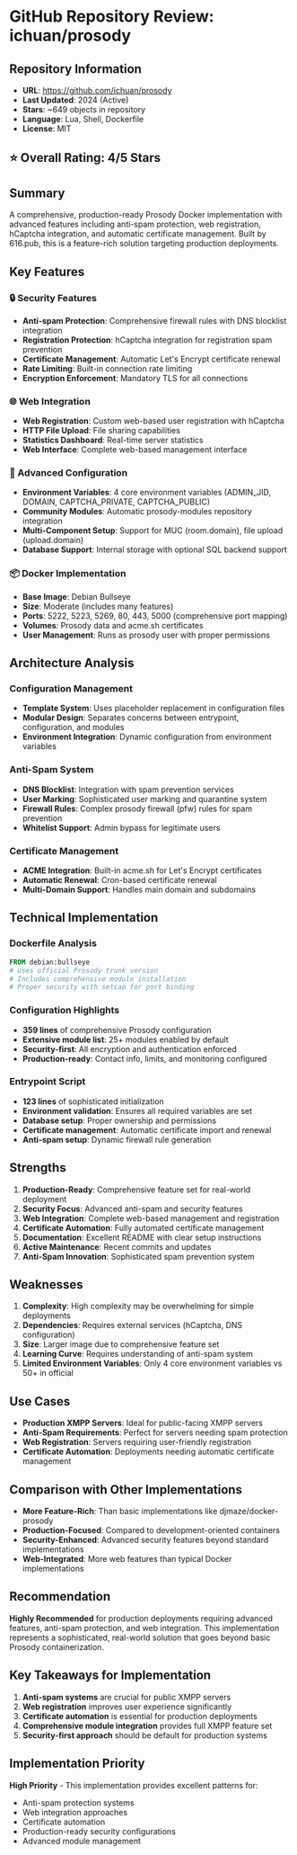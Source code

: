 # GitHub Repository Review: ichuan/prosody

## Repository Information
- **URL**: https://github.com/ichuan/prosody
- **Last Updated**: 2024 (Active)
- **Stars**: ~649 objects in repository
- **Language**: Lua, Shell, Dockerfile
- **License**: MIT

## ⭐ Overall Rating: 4/5 Stars

## Summary
A comprehensive, production-ready Prosody Docker implementation with advanced features including anti-spam protection, web registration, hCaptcha integration, and automatic certificate management. Built by 616.pub, this is a feature-rich solution targeting production deployments.

## Key Features

### 🔒 Security Features
- **Anti-spam Protection**: Comprehensive firewall rules with DNS blocklist integration
- **Registration Protection**: hCaptcha integration for registration spam prevention
- **Certificate Management**: Automatic Let's Encrypt certificate renewal
- **Rate Limiting**: Built-in connection rate limiting
- **Encryption Enforcement**: Mandatory TLS for all connections

### 🌐 Web Integration
- **Web Registration**: Custom web-based user registration with hCaptcha
- **HTTP File Upload**: File sharing capabilities
- **Statistics Dashboard**: Real-time server statistics
- **Web Interface**: Complete web-based management interface

### 🔧 Advanced Configuration
- **Environment Variables**: 4 core environment variables (ADMIN_JID, DOMAIN, CAPTCHA_PRIVATE, CAPTCHA_PUBLIC)
- **Community Modules**: Automatic prosody-modules repository integration
- **Multi-Component Setup**: Support for MUC (room.domain), file upload (upload.domain)
- **Database Support**: Internal storage with optional SQL backend support

### 📦 Docker Implementation
- **Base Image**: Debian Bullseye
- **Size**: Moderate (includes many features)
- **Ports**: 5222, 5223, 5269, 80, 443, 5000 (comprehensive port mapping)
- **Volumes**: Prosody data and acme.sh certificates
- **User Management**: Runs as prosody user with proper permissions

## Architecture Analysis

### Configuration Management
- **Template System**: Uses placeholder replacement in configuration files
- **Modular Design**: Separates concerns between entrypoint, configuration, and modules
- **Environment Integration**: Dynamic configuration from environment variables

### Anti-Spam System
- **DNS Blocklist**: Integration with spam prevention services
- **User Marking**: Sophisticated user marking and quarantine system
- **Firewall Rules**: Complex prosody firewall (pfw) rules for spam prevention
- **Whitelist Support**: Admin bypass for legitimate users

### Certificate Management
- **ACME Integration**: Built-in acme.sh for Let's Encrypt certificates
- **Automatic Renewal**: Cron-based certificate renewal
- **Multi-Domain Support**: Handles main domain and subdomains

## Technical Implementation

### Dockerfile Analysis
```dockerfile
FROM debian:bullseye
# Uses official Prosody trunk version
# Includes comprehensive module installation
# Proper security with setcap for port binding
```

### Configuration Highlights
- **359 lines** of comprehensive Prosody configuration
- **Extensive module list**: 25+ modules enabled by default
- **Security-first**: All encryption and authentication enforced
- **Production-ready**: Contact info, limits, and monitoring configured

### Entrypoint Script
- **123 lines** of sophisticated initialization
- **Environment validation**: Ensures all required variables are set
- **Database setup**: Proper ownership and permissions
- **Certificate management**: Automatic certificate import and renewal
- **Anti-spam setup**: Dynamic firewall rule generation

## Strengths
1. **Production-Ready**: Comprehensive feature set for real-world deployment
2. **Security Focus**: Advanced anti-spam and security features
3. **Web Integration**: Complete web-based management and registration
4. **Certificate Automation**: Fully automated certificate management
5. **Documentation**: Excellent README with clear setup instructions
6. **Active Maintenance**: Recent commits and updates
7. **Anti-Spam Innovation**: Sophisticated spam prevention system

## Weaknesses
1. **Complexity**: High complexity may be overwhelming for simple deployments
2. **Dependencies**: Requires external services (hCaptcha, DNS configuration)
3. **Size**: Larger image due to comprehensive feature set
4. **Learning Curve**: Requires understanding of anti-spam system
5. **Limited Environment Variables**: Only 4 core environment variables vs 50+ in official

## Use Cases
- **Production XMPP Servers**: Ideal for public-facing XMPP servers
- **Anti-Spam Requirements**: Perfect for servers needing spam protection
- **Web Registration**: Servers requiring user-friendly registration
- **Certificate Automation**: Deployments needing automatic certificate management

## Comparison with Other Implementations
- **More Feature-Rich**: Than basic implementations like djmaze/docker-prosody
- **Production-Focused**: Compared to development-oriented containers
- **Security-Enhanced**: Advanced security features beyond standard implementations
- **Web-Integrated**: More web features than typical Docker implementations

## Recommendation
**Highly Recommended** for production deployments requiring advanced features, anti-spam protection, and web integration. This implementation represents a sophisticated, real-world solution that goes beyond basic Prosody containerization.

## Key Takeaways for Implementation
1. **Anti-spam systems** are crucial for public XMPP servers
2. **Web registration** improves user experience significantly
3. **Certificate automation** is essential for production deployments
4. **Comprehensive module integration** provides full XMPP feature set
5. **Security-first approach** should be default for production systems

## Implementation Priority
**High Priority** - This implementation provides excellent patterns for:
- Anti-spam protection systems
- Web integration approaches
- Certificate automation
- Production-ready security configurations
- Advanced module management 